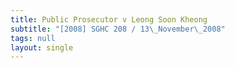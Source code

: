 ```yaml
---
title: Public Prosecutor v Leong Soon Kheong
subtitle: "[2008] SGHC 208 / 13\_November\_2008"
tags: null
layout: single
---
```


